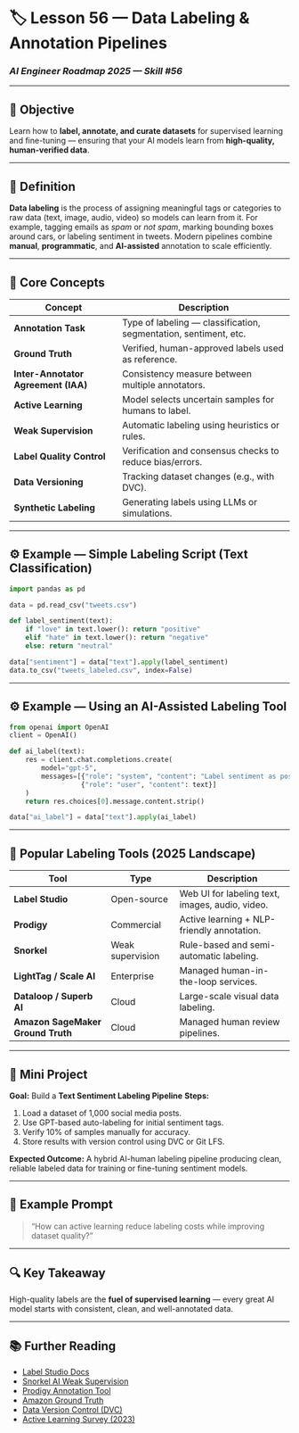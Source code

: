 # 🏷️ Lesson 56 — Data Labeling & Annotation Pipelines

### *AI Engineer Roadmap 2025 — Skill #56*

---

## 🎯 Objective

Learn how to **label, annotate, and curate datasets** for supervised learning and fine-tuning — ensuring that your AI models learn from **high-quality, human-verified data**.

---

## 🧩 Definition

**Data labeling** is the process of assigning meaningful tags or categories to raw data (text, image, audio, video) so models can learn from it.
For example, tagging emails as *spam* or *not spam*, marking bounding boxes around cars, or labeling sentiment in tweets.
Modern pipelines combine **manual**, **programmatic**, and **AI-assisted** annotation to scale efficiently.

---

## 🧠 Core Concepts

| Concept                             | Description                                                      |
| ----------------------------------- | ---------------------------------------------------------------- |
| **Annotation Task**                 | Type of labeling — classification, segmentation, sentiment, etc. |
| **Ground Truth**                    | Verified, human-approved labels used as reference.               |
| **Inter-Annotator Agreement (IAA)** | Consistency measure between multiple annotators.                 |
| **Active Learning**                 | Model selects uncertain samples for humans to label.             |
| **Weak Supervision**                | Automatic labeling using heuristics or rules.                    |
| **Label Quality Control**           | Verification and consensus checks to reduce bias/errors.         |
| **Data Versioning**                 | Tracking dataset changes (e.g., with DVC).                       |
| **Synthetic Labeling**              | Generating labels using LLMs or simulations.                     |

---

## ⚙️ Example — Simple Labeling Script (Text Classification)

```python
import pandas as pd

data = pd.read_csv("tweets.csv")

def label_sentiment(text):
    if "love" in text.lower(): return "positive"
    elif "hate" in text.lower(): return "negative"
    else: return "neutral"

data["sentiment"] = data["text"].apply(label_sentiment)
data.to_csv("tweets_labeled.csv", index=False)
```

---

## ⚙️ Example — Using an AI-Assisted Labeling Tool

```python
from openai import OpenAI
client = OpenAI()

def ai_label(text):
    res = client.chat.completions.create(
        model="gpt-5",
        messages=[{"role": "system", "content": "Label sentiment as positive, negative, or neutral."},
                  {"role": "user", "content": text}]
    )
    return res.choices[0].message.content.strip()

data["ai_label"] = data["text"].apply(ai_label)
```

---

## 🧱 Popular Labeling Tools (2025 Landscape)

| Tool                              | Type             | Description                                     |
| --------------------------------- | ---------------- | ----------------------------------------------- |
| **Label Studio**                  | Open-source      | Web UI for labeling text, images, audio, video. |
| **Prodigy**                       | Commercial       | Active learning + NLP-friendly annotation.      |
| **Snorkel**                       | Weak supervision | Rule-based and semi-automatic labeling.         |
| **LightTag / Scale AI**           | Enterprise       | Managed human-in-the-loop services.             |
| **Dataloop / Superb AI**          | Cloud            | Large-scale visual data labeling.               |
| **Amazon SageMaker Ground Truth** | Cloud            | Managed human review pipelines.                 |

---

## 📘 Mini Project

**Goal:** Build a **Text Sentiment Labeling Pipeline**
**Steps:**

1. Load a dataset of 1,000 social media posts.
2. Use GPT-based auto-labeling for initial sentiment tags.
3. Verify 10% of samples manually for accuracy.
4. Store results with version control using DVC or Git LFS.

**Expected Outcome:**
A hybrid AI-human labeling pipeline producing clean, reliable labeled data for training or fine-tuning sentiment models.

---

## 🧠 Example Prompt

> “How can active learning reduce labeling costs while improving dataset quality?”

---

## 🔍 Key Takeaway

High-quality labels are the **fuel of supervised learning** — every great AI model starts with consistent, clean, and well-annotated data.

---

## 📚 Further Reading

* [Label Studio Docs](https://labelstud.io/guide/)
* [Snorkel AI Weak Supervision](https://snorkel.ai/)
* [Prodigy Annotation Tool](https://prodi.gy/)
* [Amazon Ground Truth](https://docs.aws.amazon.com/sagemaker/latest/dg/sms.html)
* [Data Version Control (DVC)](https://dvc.org/doc)
* [Active Learning Survey (2023)](https://arxiv.org/abs/2301.07847)